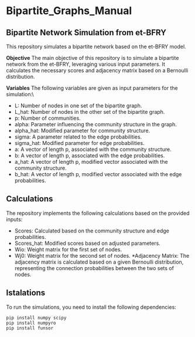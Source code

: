 # Bipartite_Graphs_Manual

## Bipartite Network Simulation from et-BFRY
This repository simulates a bipartite network based on the et-BFRY model.

**Objective**
The main objective of this repository is to simulate a bipartite network from the et-BFRY, leveraging various input parameters. It calculates the necessary scores and adjacency matrix based on a Bernoulli distribution.

**Variables**
The following variables are given as input parameters for the simulation:\

* L: Number of nodes in one set of the bipartite graph.
* L_hat: Number of nodes in the other set of the bipartite graph.
* p: Number of communities.
* alpha: Parameter influencing the community structure in the graph.
* alpha_hat: Modified parameter for community structure.
* sigma: A parameter related to the edge probabilities.
* sigma_hat: Modified parameter for edge probabilities.
* a: A vector of length p, associated with the community structure.
* b: A vector of length p, associated with the edge probabilities.
* a_hat: A vector of length p, modified vector associated with the community structure.
* b_hat: A vector of length p, modified vector associated with the edge probabilities.
## Calculations
The repository implements the following calculations based on the provided inputs:

* Scores: Calculated based on the community structure and edge probabilities.
* Scores_hat: Modified scores based on adjusted parameters.
* Wio: Weight matrix for the first set of nodes.
* Wj0: Weight matrix for the second set of nodes.
*Adjacency Matrix: The adjacency matrix is calculated based on a given Bernoulli distribution, representing the connection probabilities between the two sets of nodes.
## Istalations 
To run the simulations, you need to install the following dependencies:
```
pip install numpy scipy
pip install numpyro
pip install funsor
```


